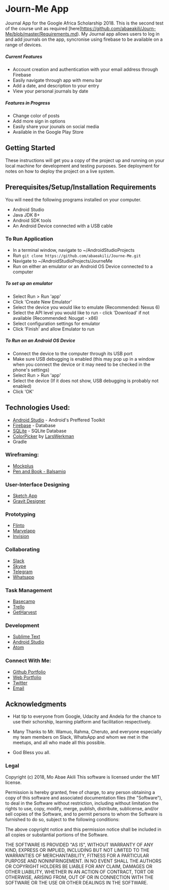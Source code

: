 # Journ-Me App
Journal App for the Google Africa Scholarship 2018. This is the second test of the course unit as required [here]https://github.com/abaeakili/Journ-Me/blob/master/Requirements.md).
My Journal app allows users to log in and add journals on the app, syncronise using firebase to be available on a range of devices.

##### Current Features
* Account creation and authentication with your email address through Firebase
* Easily navigate through app with menu bar
* Add a date, and description to your entry
* View your personal journals by date


##### Features in Progress
* Change color of posts
* Add more sign in options
* Easily share your jounals on social media
* Available in the Google Play Store

## Getting Started

These instructions will get you a copy of the project up and running on your local machine for development and testing purposes. See deployment for notes on how to deploy the project on a live system.

## Prerequisites/Setup/Installation Requirements
You will need the following programs installed on your computer.
* Android Studio
* Java JDK 8+
* Android SDK tools
* An Android Device connected with a USB cable

### To Run Application
* In a terminal window, navigate to ~/AndroidStudioProjects
* Run `git clone https://github.com/abaeakili/Journe-Me.git`
* Navigate to ~/AndroidStudioProjects/JourneMe
* Run on either an emulator or an Android OS Device connected to a computer

##### To set up an emulator
* Select Run > Run 'app'
* Click 'Create New Emulator'
* Select the device you would like to emulate (Recommended: Nexus 6)
* Select the API level you would like to run - click 'Download' if not available (Recommended: Nougat - x86)
* Select configuration settings for emulator
* Click 'Finish' and allow Emulator to run

##### To Run on an Android OS Device
* Connect the device to the computer through its USB port
* Make sure USB debugging is enabled (this may pop up in a window when you connect the device or it may need to be checked in the phone's settings)
* Select Run > Run 'app'
* Select the device (If it does not show, USB debugging is probably not enabled)
* Click 'OK'

## Technologies Used:

* [Android Studio](http://android.google.com) - Android's Preffered Toolkit
* [Firebase](https://firebase.org/) - Database
* [SQLite](https://sqlite.org) - SQLite Database
* [ColorPicker](https://github.com/LarsWerkman/HoloColorPicker/) by [LarsWerkman](https://github.com/LarsWerkman)
* Gradle

### Wireframing:
* [Mockplus](www.mockplus.com/)
* [Pen and Book - Balsamiq](www.balsamiq.com) 

### User-Interface Designing
* [Sketch App](www.sketchapp.com)
* [Gravit Designer](www.designer.io) 

### Prototyping
* [Flinto](www.flinto.com)
* [Marvelapp](www.marvelapp.com) 
* [Invision](www.invisionapp.com)

### Collaborating 
* [Slack](www.slack.com)
* [Skype](www.skype.com)
* [Telegram](www.telegram.org)
* [Whatsapp](www.whatsapp.com)

### Task Management
* [Basecamp](www.basecamp.com)
* [Trello](www.trello.com)
* [GetHarvest](www.getharvest.com) 

### Development
* [Sublime Text](www.sublimetext.com)
* [Android Studio](www.android.google.com)
* [Atom](atom.io)

### Connect With Me:
* [Github Portfolio](https//abaeakili.github.io)
* [Web Portfolio](www.websolutions.co.ke)
* [Twitter](twitter.com/abaeakili)
* [Email](mailto:abae@websolutions.co.ke)

## Acknowledgments

* Hat tip to everyone from Google, Udacity and Andela for the chance to use their schorship, learning platform and facilitation respectively.

* Many Thanks to Mr. Wamuo, Rahma, Cheruto, and everyone especially my team members on Slack, WhatsApp and whom we met in the meetups, and all who made all this possible.

* God Bless you all.

### Legal

Copyright (c) 2018, Mo Abae Akili
This software is licensed under the MIT license.

Permission is hereby granted, free of charge, to any person obtaining a copy
of this software and associated documentation files (the "Software"), to deal
in the Software without restriction, including without limitation the rights
to use, copy, modify, merge, publish, distribute, sublicense, and/or sell
copies of the Software, and to permit persons to whom the Software is
furnished to do so, subject to the following conditions:

The above copyright notice and this permission notice shall be included in
all copies or substantial portions of the Software.

THE SOFTWARE IS PROVIDED "AS IS", WITHOUT WARRANTY OF ANY KIND, EXPRESS OR
IMPLIED, INCLUDING BUT NOT LIMITED TO THE WARRANTIES OF MERCHANTABILITY,
FITNESS FOR A PARTICULAR PURPOSE AND NONINFRINGEMENT. IN NO EVENT SHALL THE
AUTHORS OR COPYRIGHT HOLDERS BE LIABLE FOR ANY CLAIM, DAMAGES OR OTHER
LIABILITY, WHETHER IN AN ACTION OF CONTRACT, TORT OR OTHERWISE, ARISING FROM,
OUT OF OR IN CONNECTION WITH THE SOFTWARE OR THE USE OR OTHER DEALINGS IN
THE SOFTWARE.
